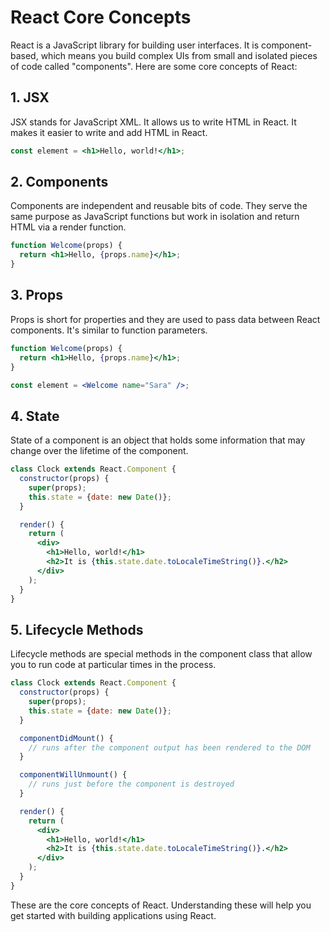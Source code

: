 # React Core Concepts

React is a JavaScript library for building user interfaces. It is component-based, which means you build complex UIs from small and isolated pieces of code called "components". Here are some core concepts of React:

## 1. JSX

JSX stands for JavaScript XML. It allows us to write HTML in React. It makes it easier to write and add HTML in React.

```jsx
const element = <h1>Hello, world!</h1>;
```

## 2. Components

Components are independent and reusable bits of code. They serve the same purpose as JavaScript functions but work in isolation and return HTML via a render function.

```jsx
function Welcome(props) {
  return <h1>Hello, {props.name}</h1>;
}
```

## 3. Props

Props is short for properties and they are used to pass data between React components. It's similar to function parameters.

```jsx
function Welcome(props) {
  return <h1>Hello, {props.name}</h1>;
}

const element = <Welcome name="Sara" />;
```

## 4. State

State of a component is an object that holds some information that may change over the lifetime of the component.

```jsx
class Clock extends React.Component {
  constructor(props) {
    super(props);
    this.state = {date: new Date()};
  }

  render() {
    return (
      <div>
        <h1>Hello, world!</h1>
        <h2>It is {this.state.date.toLocaleTimeString()}.</h2>
      </div>
    );
  }
}
```

## 5. Lifecycle Methods

Lifecycle methods are special methods in the component class that allow you to run code at particular times in the process.

```jsx
class Clock extends React.Component {
  constructor(props) {
    super(props);
    this.state = {date: new Date()};
  }

  componentDidMount() {
    // runs after the component output has been rendered to the DOM
  }

  componentWillUnmount() {
    // runs just before the component is destroyed
  }

  render() {
    return (
      <div>
        <h1>Hello, world!</h1>
        <h2>It is {this.state.date.toLocaleTimeString()}.</h2>
      </div>
    );
  }
}
```

These are the core concepts of React. Understanding these will help you get started with building applications using React.